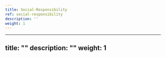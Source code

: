 ```yaml
---
title: Social-Responsibility
ref: social-responsibility
description: ''
weight: 1
---
```

---
title: ""
description: ""
weight: 1
---